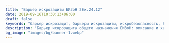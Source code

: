 ```yaml
---
title: "Барьер искрозащиты БИЗоН 2Ex.24.12"
date: 2019-09-16T10:30:13+06:00
draft: false
keywords: "барьер искрозащит, барьеры искрозащиты, искробезопасность, БИЗоН"
description: "Барьер искрозащиты общего назначения БИЗоН: описание и характеристики, онлайн-заказ"
bg_image: "images/bg/banner-1.webp"
---
```


